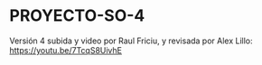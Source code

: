 # PROYECTO-SO-4
Versión 4 subida y video por Raul Friciu, y revisada por Alex Lillo:
https://youtu.be/7TcqS8UivhE
